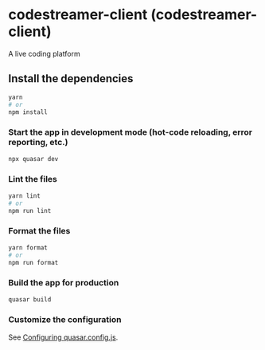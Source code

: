 # codestreamer-client (codestreamer-client)

A live coding platform

## Install the dependencies
```bash
yarn
# or
npm install
```

### Start the app in development mode (hot-code reloading, error reporting, etc.)
```bash
npx quasar dev
```


### Lint the files
```bash
yarn lint
# or
npm run lint
```


### Format the files
```bash
yarn format
# or
npm run format
```


### Build the app for production
```bash
quasar build
```

### Customize the configuration
See [Configuring quasar.config.js](https://v2.quasar.dev/quasar-cli-vite/quasar-config-js).
